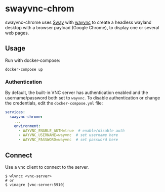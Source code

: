 # swayvnc-chrom

swayvnc-chrome uses [Sway](https://swaywm.org) with [wayvnc](https://github.com/any1/wayvnc) to create a headless wayland desktop with a browser payload (Google Chrome), to display one or several web pages.

## Usage

Run with docker-compose:

```
docker-compose up
```

### Authentication

By default, the built-in VNC server has authentication enabled and the username/password both set to `wayvnc`. To disable authentication or change the credentials, edit the `docker-compose.yml` file:

```yaml
services:
  swayvnc-chrome:
    ...
    environment:
      - WAYVNC_ENABLE_AUTH=true  # enable/disable auth
      - WAYVNC_USERNAME=wayvnc  # set username here
      - WAYVNC_PASSWORD=wayvnc  # set password here
```

## Connect

Use a vnc client to connect to the server.

```
$ wlvncc <vnc-server>
# or
$ vinagre [vnc-server:5910]
```
